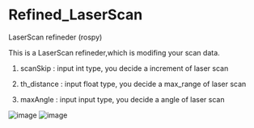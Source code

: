 # Refined_LaserScan
LaserScan refineder (rospy)

This is a LaserScan refineder,which is modifing your scan data.

1. scanSkip : input int type, you decide a increment of laser scan

2. th_distance : input float type, you decide a max_range of laser scan

3. maxAngle : input input type, you decide a angle of laser scan


![image](https://github.com/CAI23sbP/Refined_LaserScan/assets/108871750/598eb5fd-a935-4b25-9e6e-86f4338d4a91)
![image](https://github.com/CAI23sbP/Refined_LaserScan/assets/108871750/b4ae853c-b873-4665-a478-40abcbef8d72)

